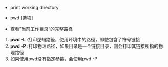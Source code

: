 * print working directory

* pwd [选项]

* 查看”当前工作目录“的完整路径
 1. **pwd -L** :打印逻辑路径，使用环境中的路径，即使包含了符号链接
 2. **pwd -P** :打印物理路径，如果目录是一个链接目录，则会打印其链接所指的物理路径
 3. 如果使用pwd没有指定参数，会使用pwd -P
